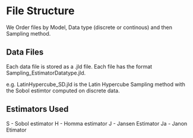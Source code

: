 # File Structure
We Order files by Model, Data type (discrete or continous) and then Sampling method. 
## Data Files
Each data file is stored as a .jld file. Each file has the format Sampling_EstimatorDatatype.jld. 

e.g. LatinHypercube_SD.jld is the Latin Hypercube Sampling method with the Sobol estimtor computed on discrete data. 

## Estimators Used 
S - Sobol estimator 
H - Homma estimator 
J - Jansen Estimator 
Ja - Janon Etimator 
